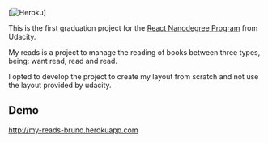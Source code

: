 [![Heroku](https://heroku-badge.herokuapp.com/?app=my-reads-bruno)]

This is the first graduation project for the [React Nanodegree Program](https://br.udacity.com/course/react-nanodegree--nd019) from Udacity. 

My reads is a project to manage the reading of books between three types, being: want read, read and read. 

I opted to develop the project to create my layout from scratch and not use the layout provided by udacity.

## Demo
http://my-reads-bruno.herokuapp.com
